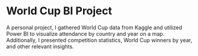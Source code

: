 # World Cup BI Project

A personal project, I gathered World Cup data from Kaggle and utilized Power BI to visualize attendance by country and year on a map. Additionally, I presented competition statistics, World Cup winners by year, and other relevant insights.
